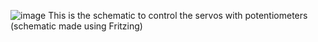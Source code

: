 ![image](https://github.com/user-attachments/assets/9089ce53-59e1-44f6-8087-b552f9fc14e4)
This is the schematic to control the servos with potentiometers (schematic made using Fritzing)
